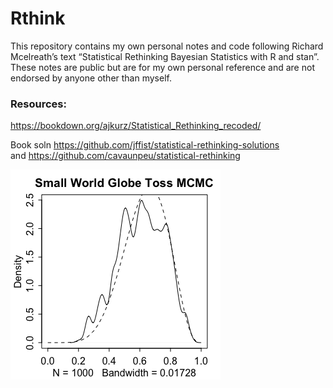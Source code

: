 
<!-- README.md is generated from README.Rmd. Please edit that file -->

# Rthink

<!-- badges: start -->

<!-- badges: end -->

This repository contains my own personal notes and code following
Richard Mcelreath’s text “Statistical Rethinking Bayesian Statistics
with R and stan”. These notes are public but are for my own personal
reference and are not endorsed by anyone other than myself.

### Resources:

<https://bookdown.org/ajkurz/Statistical_Rethinking_recoded/>

Book soln <https://github.com/jffist/statistical-rethinking-solutions>  
and <https://github.com/cavaunpeu/statistical-rethinking>

![](README_files/figure-gfm/unnamed-chunk-2-1.png)<!-- -->
